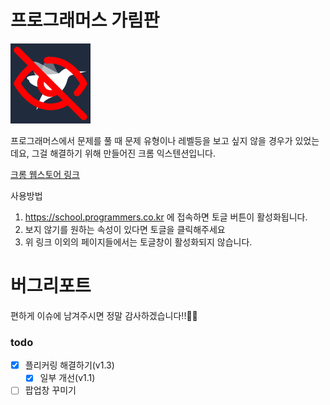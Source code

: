 # 프로그래머스 가림판

![아이콘](./images/icon.png)

프로그래머스에서 문제를 풀 때 문제 유형이나 레벨등을 보고 싶지 않을 경우가 있었는데요, 그걸 해결하기 위해 만들어진 크롬 익스텐션입니다.

[크롬 웹스토어 링크](https://chromewebstore.google.com/detail/%ED%94%84%EB%A1%9C%EA%B7%B8%EB%9E%98%EB%A8%B8%EC%8A%A4-%EA%B0%80%EB%A6%BC%ED%8C%90/bbmpfkionnjggoeioleplhfbagmopgcb?hl=ko&authuser=0)

사용방법

1. https://school.programmers.co.kr 에 접속하면 토글 버튼이 활성화됩니다.
2. 보지 않기를 원하는 속성이 있다면 토글을 클릭해주세요
3. 위 링크 이외의 페이지들에서는 토글창이 활성화되지 않습니다.

# 버그리포트

편하게 이슈에 남겨주시면 정말 감사하겠습니다!!🙇‍♂️

### todo

- [x] 플리커링 해결하기(v1.3)
  - [x] 일부 개선(v1.1)
- [ ] 팝업창 꾸미기
